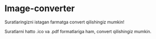 # Image-converter
Suratlaringizni istagan farmatga convert qilishingiz mumkin!

Suratlarni hatto .ico va .pdf formatlariga ham,
convert qilishingiz mumkin.
